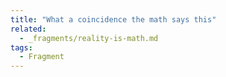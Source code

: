 ```yaml
---
title: "What a coincidence the math says this"
related:
  - _fragments/reality-is-math.md
tags:
  - Fragment
---
```

